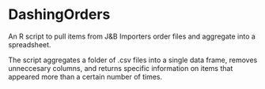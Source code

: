 # DashingOrders
An R script to pull items from J&amp;B Importers order files and aggregate into a spreadsheet.

The script aggregates a folder of .csv files into a single data frame, removes unneccesary columns, and returns specific information on items that appeared more than a certain number of times.
